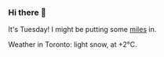 ### Hi there :wave:

It's Tuesday! I might be putting some [miles](https://www.strava.com/athletes/889963) in.

Weather in Toronto: light snow, at +2°C.
